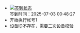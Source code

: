 - [![签到状态](https://github.com/womade/Cloud189-Actions/actions/workflows/main.yml/badge.svg?branch=main)](https://github.com/womade/Cloud189-Actions/actions/workflows/main.yml) <br> 签到时间：2025-07-03 00:48:27
- 开始执行帐号1
- 设备ID不存在，需要二次设备校验
